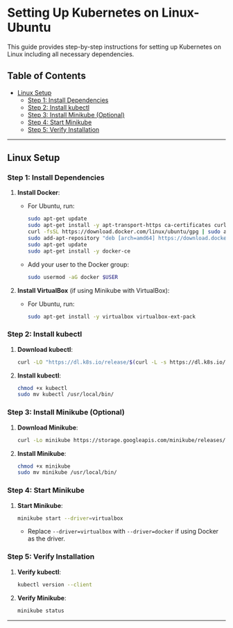 
# Setting Up Kubernetes on Linux-Ubuntu

This guide provides step-by-step instructions for setting up Kubernetes on Linux including all necessary dependencies.

## Table of Contents


- [Linux Setup](#linux-setup)
  - [Step 1: Install Dependencies](#step-1-install-dependencies-1)
  - [Step 2: Install kubectl](#step-2-install-kubectl-1)
  - [Step 3: Install Minikube (Optional)](#step-3-install-minikube-optional-1)
  - [Step 4: Start Minikube](#step-4-start-minikube-1)
  - [Step 5: Verify Installation](#step-5-verify-installation-1)


---

## Linux Setup

### Step 1: Install Dependencies

1. **Install Docker**:
   - For Ubuntu, run:

     ```bash
     sudo apt-get update
     sudo apt-get install -y apt-transport-https ca-certificates curl software-properties-common
     curl -fsSL https://download.docker.com/linux/ubuntu/gpg | sudo apt-key add -
     sudo add-apt-repository "deb [arch=amd64] https://download.docker.com/linux/ubuntu $(lsb_release -cs) stable"
     sudo apt-get update
     sudo apt-get install -y docker-ce
     ```

   - Add your user to the Docker group:

     ```bash
     sudo usermod -aG docker $USER
     ```

2. **Install VirtualBox** (if using Minikube with VirtualBox):
   - For Ubuntu, run:

     ```bash
     sudo apt-get install -y virtualbox virtualbox-ext-pack
     ```

### Step 2: Install kubectl

1. **Download kubectl**:

   ```bash
   curl -LO "https://dl.k8s.io/release/$(curl -L -s https://dl.k8s.io/release/stable.txt)/bin/linux/amd64/kubectl"
   ```

2. **Install kubectl**:

   ```bash
   chmod +x kubectl
   sudo mv kubectl /usr/local/bin/
   ```

### Step 3: Install Minikube (Optional)

1. **Download Minikube**:

   ```bash
   curl -Lo minikube https://storage.googleapis.com/minikube/releases/latest/minikube-linux-amd64
   ```

2. **Install Minikube**:

   ```bash
   chmod +x minikube
   sudo mv minikube /usr/local/bin/
   ```

### Step 4: Start Minikube

1. **Start Minikube**:

   ```bash
   minikube start --driver=virtualbox
   ```

   - Replace `--driver=virtualbox` with `--driver=docker` if using Docker as the driver.

### Step 5: Verify Installation

1. **Verify kubectl**:

   ```bash
   kubectl version --client
   ```

2. **Verify Minikube**:

   ```bash
   minikube status
   ```

---
